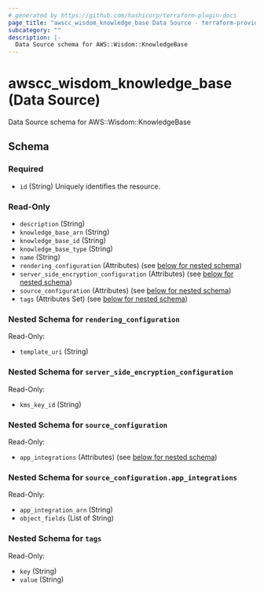 ```yaml
---
# generated by https://github.com/hashicorp/terraform-plugin-docs
page_title: "awscc_wisdom_knowledge_base Data Source - terraform-provider-awscc"
subcategory: ""
description: |-
  Data Source schema for AWS::Wisdom::KnowledgeBase
---
```


# awscc_wisdom_knowledge_base (Data Source)

Data Source schema for AWS::Wisdom::KnowledgeBase



<!-- schema generated by tfplugindocs -->
## Schema

### Required

- `id` (String) Uniquely identifies the resource.

### Read-Only

- `description` (String)
- `knowledge_base_arn` (String)
- `knowledge_base_id` (String)
- `knowledge_base_type` (String)
- `name` (String)
- `rendering_configuration` (Attributes) (see [below for nested schema](#nestedatt--rendering_configuration))
- `server_side_encryption_configuration` (Attributes) (see [below for nested schema](#nestedatt--server_side_encryption_configuration))
- `source_configuration` (Attributes) (see [below for nested schema](#nestedatt--source_configuration))
- `tags` (Attributes Set) (see [below for nested schema](#nestedatt--tags))

<a id="nestedatt--rendering_configuration"></a>
### Nested Schema for `rendering_configuration`

Read-Only:

- `template_uri` (String)


<a id="nestedatt--server_side_encryption_configuration"></a>
### Nested Schema for `server_side_encryption_configuration`

Read-Only:

- `kms_key_id` (String)


<a id="nestedatt--source_configuration"></a>
### Nested Schema for `source_configuration`

Read-Only:

- `app_integrations` (Attributes) (see [below for nested schema](#nestedatt--source_configuration--app_integrations))

<a id="nestedatt--source_configuration--app_integrations"></a>
### Nested Schema for `source_configuration.app_integrations`

Read-Only:

- `app_integration_arn` (String)
- `object_fields` (List of String)



<a id="nestedatt--tags"></a>
### Nested Schema for `tags`

Read-Only:

- `key` (String)
- `value` (String)


